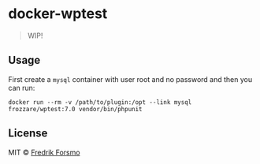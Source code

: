 # docker-wptest

> WIP!

## Usage

First create a `mysql` container with user root and no password and then you can run:

```
docker run --rm -v /path/to/plugin:/opt --link mysql frozzare/wptest:7.0 vendor/bin/phpunit
```

## License

MIT © [Fredrik Forsmo](https://github.com/frozzare)
